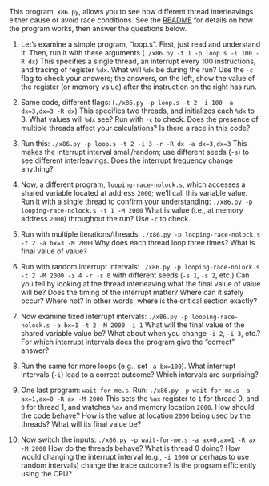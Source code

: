 This program, `x86.py`, allows you to see how different thread interleavings either cause or avoid race conditions. See the [README](https://github.com/remzi-arpacidusseau/ostep-homework/blob/master/threads-intro/README.md) for details on how the program works, then answer the questions below.

1. Let’s examine a simple program, “loop.s”. First, just read and understand it. Then, run it with these arguments (`./x86.py -t 1 -p loop.s -i 100 -R dx`) This specifies a single thread, an interrupt every 100 instructions, and tracing of register `%dx`. What will `%dx` be during the run? Use the `-c` flag to check your answers; the answers, on the left, show the value of the register (or memory value) after the instruction on the right has run.

2. Same code, different flags: (`./x86.py -p loop.s -t 2 -i 100 -a dx=3,dx=3 -R dx`) This specifies two threads, and initializes each `%dx` to 3. What values will `%dx` see? Run with `-c` to check. Does the presence of multiple threads affect your calculations? Is there a race in this code?

3. Run this: `./x86.py -p loop.s -t 2 -i 3 -r -R dx -a dx=3,dx=3` This makes the interrupt interval small/random; use different seeds (`-s`) to see different interleavings. Does the interrupt frequency change anything?

4. Now, a different program, `looping-race-nolock.s`, which accesses a shared variable located at address `2000`; we’ll call this variable value. Run it with a single thread to confirm your understanding: `./x86.py -p looping-race-nolock.s -t 1 -M 2000` What is value (i.e., at memory address `2000`) throughout the run? Use `-c` to check.

5. Run with multiple iterations/threads: `./x86.py -p looping-race-nolock.s -t 2 -a bx=3 -M 2000` Why does each thread loop three times? What is final value of value?

6. Run with random interrupt intervals: `./x86.py -p looping-race-nolock.s -t 2 -M 2000 -i 4 -r -s 0` with different seeds (`-s 1`, `-s 2`, etc.) Can you tell by looking at the thread interleaving what the final value of value will be? Does the timing of the interrupt matter? Where can it safely occur? Where not? In other words, where is the critical section exactly?

7. Now examine fixed interrupt intervals: `./x86.py -p looping-race-nolock.s -a bx=1 -t 2 -M 2000 -i 1` What will the final value of the shared variable value be? What about when you change `-i 2`, `-i 3`, etc.? For which interrupt intervals does the program give the “correct” answer?

8. Run the same for more loops (e.g., set `-a bx=100`). What interrupt intervals (`-i`) lead to a correct outcome? Which intervals are surprising?

9.  One last program: `wait-for-me.s`. Run: `./x86.py -p wait-for-me.s -a ax=1,ax=0 -R ax -M 2000` This sets the `%ax` register to `1` for thread 0, and `0` for thread 1, and watches `%ax` and memory location `2000`. How should the code behave? How is the value at location `2000` being used by the threads? What will its final value be?

10. Now switch the inputs: `./x86.py -p wait-for-me.s -a ax=0,ax=1 -R ax -M 2000` How do the threads behave? What is thread 0 doing? How would changing the interrupt interval (e.g., `-i 1000` or perhaps to use random intervals) change the trace outcome? Is the program efficiently using the CPU?
